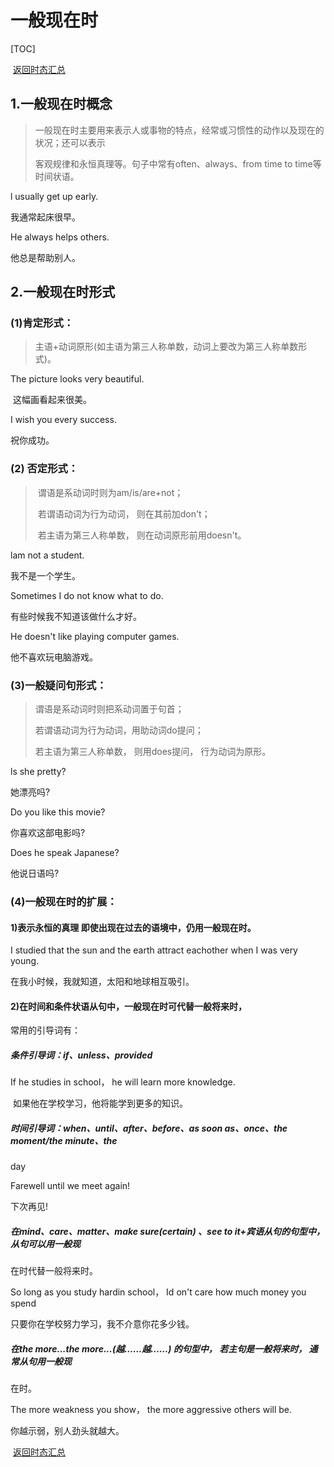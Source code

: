 # 一般现在时

[TOC]

​																																					[返回时态汇总](./04时态篇/00时态汇总.md)

##   1.一般现在时概念  

>   一般现在时主要用来表示人或事物的特点，经常或习惯性的动作以及现在的状况；还可以表示  
>
>   客观规律和永恒真理等。句子中常有often、always、from time to time等时间状语。  

  l usually get up early.  

我通常起床很早。  

  He always helps others.  

  他总是帮助别人。  

  

##   2.一般现在时形式  

###   (1)肯定形式：

> ​	主语+动词原形(如主语为第三人称单数，动词上要改为第三人称单数形式)。  

  The picture looks very beautiful.  

​	这幅画看起来很美。  

  I wish you every  success.  

  祝你成功。  

###   (2) 否定形式：

> ​	谓语是系动词时则为am/is/are+not； 
>
> ​    若谓语动词为行为动词， 则在其前加don't；  
>
> ​    若主语为第三人称单数， 则在动词原形前用doesn't。  

  lam not a student.  

我不是一个学生。  

  Sometimes I do not know what to do.

  有些时候我不知道该做什么才好。  

  He doesn't like playing computer games.  

他不喜欢玩电脑游戏。  

###   (3)一般疑问句形式：

> 谓语是系动词时则把系动词置于句首；
>
> 若谓语动词为行为动词，用助动词do提问；
>
> 若主语为第三人称单数， 则用does提问， 行为动词为原形。  

  ls she pretty? 

 她漂亮吗?  

  Do you like this movie?  

你喜欢这部电影吗?  

  Does he speak Japanese?  

 他说日语吗?  

   

###   (4)一般现在时的扩展：  

####   1)表示永恒的真理      即使出现在过去的语境中，仍用一般现在时。

  I studied that the sun and the earth attract  eachother when I was very young. 

 在我小时候，我就知道，太阳和地球相互吸引。  

####   2)在时间和条件状语从句中，一般现在时可代替一般将来时，

 常用的引导词有：  

##### 	**条件引导词：if、unless、provided**  

  If he studies in school， he will learn more knowledge. 

​	 如果他在学校学习，他将能学到更多的知识。  

#####     时间引导词：when、until、after、before、as soon as、once、the moment/the minute、the  

  day  

  Farewell until we meet again!  

  下次再见!  

#####     在mind、care、matter、make sure(certain) 、see to it+宾语从句的句型中， 从句可以用一般现  

  在时代替一般将来时。  

  So long as you study hardin school， Id on't care  how much money you spend  

只要你在学校努力学习，我不介意你花多少钱。  

#####     在the more...the more...(越……越……) 的句型中， 若主句是一般将来时， 通常从句用一般现  

  在时。  

  The more weakness you show， the more aggressive others will be.  

你越示弱，别人劲头就越大。

​																																					[返回时态汇总](./04时态篇/00时态汇总.md)